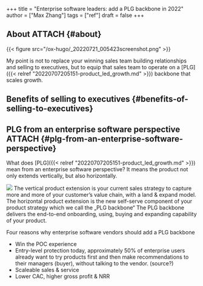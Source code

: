 +++
title = "Enterprise software leaders: add a PLG backbone in 2022"
author = ["Max Zhang"]
tags = ["ref"]
draft = false
+++

## About <span class="tag"><span class="ATTACH">ATTACH</span></span> {#about}

{{< figure src="/ox-hugo/_20220721_005423screenshot.png" >}}

My point is not to replace your winning sales team building relationships and selling to executives, but to equip that sales team to operate on a [PLG]({{< relref "20220707205151-product_led_growth.md" >}}) backbone that scales growth.


## Benefits of selling to executives {#benefits-of-selling-to-executives}


## PLG from an enterprise software perspective <span class="tag"><span class="ATTACH">ATTACH</span></span> {#plg-from-an-enterprise-software-perspective}

What does [PLG]({{< relref "20220707205151-product_led_growth.md" >}}) mean from an enterprise software perspective? It means the product not only extends vertically, but also horizontally.

![](/ox-hugo/_20220721_005740screenshot.png)
The vertical product extension is your current sales strategy to capture more and more of your customer’s value chain, with a land &amp; expand model.
The horizontal product extension is the new self-serve component of your product strategy which we call the „PLG backbone“
The PLG backbone delivers the end-to-end onboarding, using, buying and expanding capability of your product.

Four reasons why enterprise software vendors should add a PLG backbone

-   Win the POC experience
-   Entry-level protection
    today, approximately 50% of enterprise users already want to try products first and then make recommendations to their managers (buyer), without talking to the vendor. (source?)
-   Scaleable sales &amp; service
-   Lower CAC, higher gross profit &amp; NRR
